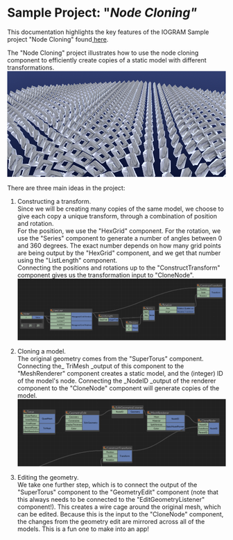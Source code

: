 # Sample Project: "_Node Cloning"_

This documentation highlights the key features of the IOGRAM Sample project "Node Cloning" found[ here](https://github.com/MeshGeometry/IogramSamples).

The "Node Cloning" project illustrates how to use the node cloning component to efficiently create copies of a static model with different transformations.![](/assets/Overview_small.PNG)

There are three main ideas in the project:

1. Constructing a transform.  
   Since we will be creating many copies of the same model, we choose to give each copy a unique transform, through a combination of position and rotation.  
   For the position, we use the "HexGrid" component. For the rotation, we use the "Series" component to generate a number of angles between 0 and 360 degrees. The exact number depends on how many grid points are being output by the "HexGrid" component, and we get that number using the "ListLength" component.  
   Connecting the positions and rotations up to the "ConstructTransform" component gives us the transformation input to "CloneNode".  
   ![](/assets/Transform.PNG)

2. Cloning a model.  
   The original geometry comes from the "SuperTorus" component. Connecting the\_ TriMesh \_output of this component to the "MeshRenderer" component creates a static model, and the \(integer\) ID of the model's node. Connecting the \_NodeID \_output of the renderer component to the "CloneNode" component will generate copies of the model.  
   ![](/assets/EditAndClone.PNG)

3. Editing the geometry.  
   We take one further step, which is to connect the output of the "SuperTorus" component to the "GeometryEdit" component \(note that this always needs to be connected to the "EditGeometryListener" component!\). This creates a wire cage around the original mesh, which can be edited. Because this is the input to the "CloneNode" component, the changes from the geometry edit are mirrored across all of the models. This is a fun one to make into an app!

## 



